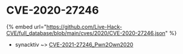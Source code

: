 # CVE-2020-27246
{% embed url="https://github.com/Live-Hack-CVE/full_database/blob/main/cves/2020/CVE-2020-27246.json" %}

* synacktiv ~> [CVE-2021-27246_Pwn2Own2020](https://www.alice-snow.ru/2020/database/cve-2020-27246/cve-2021-27246_pwn2own2020-synacktiv)
